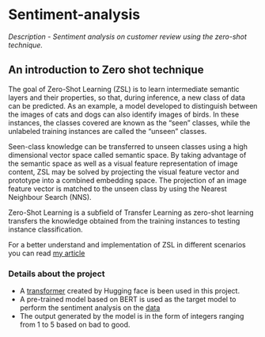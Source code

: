 # Sentiment-analysis
*Description - Sentiment analysis on customer review using the zero-shot technique.*
## An introduction to Zero shot technique
The goal of Zero-Shot Learning (ZSL) is to learn intermediate semantic layers and their properties, so that, during inference, a new class of data can be predicted. As an example, a model developed to distinguish between the images of cats and dogs can also identify images of birds. In these instances, the classes covered are known as the “seen” classes, while the unlabeled training instances are called the “unseen” classes.

Seen-class knowledge can be transferred to unseen classes using a high dimensional vector space called semantic space. By taking advantage of the semantic space as well as a visual feature representation of image content, ZSL may be solved by projecting the visual feature vector and prototype into a combined embedding space. The projection of an image feature vector is matched to the unseen class by using the Nearest Neighbour Search (NNS).

Zero-Shot Learning is a subfield of Transfer Learning as zero-shot learning transfers the knowledge obtained from the training instances to testing instance classification.

For a better understand and implementation of ZSL in different scenarios you can read [my article](https://analyticsindiamag.com/how-to-generate-images-from-text-using-dall-e-mini/)
### Details about the project
+ A [transformer](https://huggingface.co/docs/transformers/index) created by Hugging face is been used in this project. 
+ A pre-trained model based on BERT is used as the target model to perform the sentiment analysis on the [data](https://data.world/opensnippets/nykaa-product-reviews-dataset)
+ The output generated by the model is in the form of integers ranging from 1 to 5 based on bad to good.
